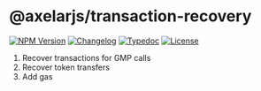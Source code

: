 # @axelarjs/transaction-recovery

[![NPM Version](https://img.shields.io/npm/v/%40axelarjs%2Ftransaction-recovery)](https://www.npmjs.com/package/@axelarjs/transaction-recovery)
[![Changelog](https://img.shields.io/badge/changelog-Changesets-48B8F3.svg)](/packages/transaction-recovery/CHANGELOG.md)
[![Typedoc](https://img.shields.io/badge/docs-Typedoc-C87BFF.svg)](https://axelarnetwork.github.io/axelarjs/transaction-recovery)
[![License](https://img.shields.io/badge/License-Apache_2.0-blue.svg)](./LICENSE)

1. Recover transactions for GMP calls
2. Recover token transfers
3. Add gas
